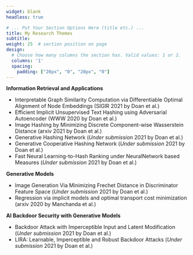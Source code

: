 ```yaml
---
widget: blank
headless: true

# ... Put Your Section Options Here (title etc.) ...
title: My Research Themes
subtitle:
weight: 25  # section position on page
design:
  # Choose how many columns the section has. Valid values: 1 or 2.
  columns: '1'
  spacing:
    padding: ["20px", "0", "20px", "0"]
---
```


**Information Retrieval and Applications**

* Interpretable Graph Similarity Computation via Differentiable Optimal Alignment of Node Embeddings (SIGIR 2021 by Doan et al.)
* Efficient Implicit Unsupervised Text Hashing using Adversarial Autoencoder (WWW 2020 by Doan et al.)
* Image Hashing by Minimizing Discrete Component-wise Wasserstein Distance (arxiv 2021 by Doan et al.)
* Generative Hashing Network (*Under submission* 2021 by Doan et al.)
* Generative Cooperative Hashing Network (*Under submission* 2021 by Doan et al.)
* Fast Neural Learning-to-Hash Ranking under NeuralNetwork based Measures  (*Under submission* 2021 by Doan et al.)

**Generative Models**

* Image Generation Via Minimizing Frechet Distance in Discriminator Feature Space (*Under submission* 2021 by Doan et al.)
* Regression via implicit models and optimal transport cost minimization (arxiv 2020 by Manchanda et al.)

**AI Backdoor Security with Generative Models**

* Backdoor Attack with Imperceptible Input and Latent Modification (*Under submission* 2021 by Doan et al.)
* LIRA: Learnable, Imperceptible and Robust Backdoor Attacks (*Under submission* 2021 by Doan et al.)



